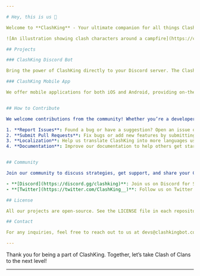 ```yaml
---

# Hey, this is us 👋

Welcome to **ClashKing** - Your ultimate companion for all things Clash of Clans!

![An illustration showing clash characters around a campfire](https://clashkingfiles.b-cdn.net/Loading_Screen_WildWest_2024.png)

## Projects

### ClashKing Discord Bot

Bring the power of ClashKing directly to your Discord server. The ClashKing Discord Bot helps you manage your clan, track war statuses, and access player profiles without ever leaving Discord.

### ClashKing Mobile App

We offer mobile applications for both iOS and Android, providing on-the-go access to all the features available on our web dashboard and Discord bot. Stay connected with your clan anytime, anywhere.


## How to Contribute

We welcome contributions from the community! Whether you’re a developer, tester, or simply a Clash of Clans enthusiast, there are many ways you can get involved:

1. **Report Issues**: Found a bug or have a suggestion? Open an issue on GitHub.
2. **Submit Pull Requests**: Fix bugs or add new features by submitting a pull request.
3. **Localization**: Help us translate ClashKing into more languages using our Crowdin project.
4. **Documentation**: Improve our documentation to help others get started with ClashKing.


## Community

Join our community to discuss strategies, get support, and share your Clash of Clans experiences. You can find us on:

- **[Discord](https://discord.gg/clashking)**: Join us on Discord for Support & News
- **[Twitter](https://twitter.com/ClashKing__)**: Follow us on Twitter for the latest updates and news.

## License

All our projects are open-source. See the LICENSE file in each repository for more details.

## Contact

For any inquiries, feel free to reach out to us at devs@clashkingbot.com.

---
```


Thank you for being a part of ClashKing. Together, let’s take Clash of Clans to the next level!

---
